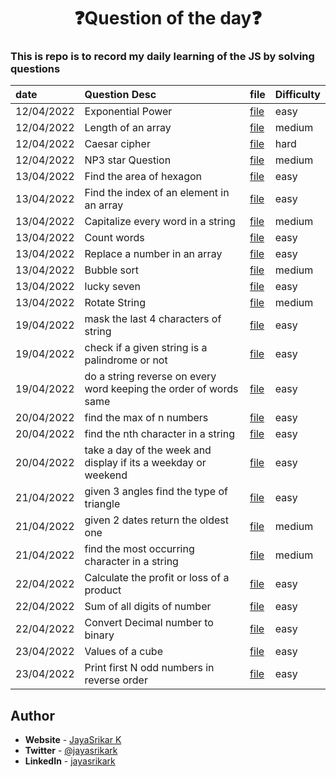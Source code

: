 <div align="center">
    <h1>❓Question of the day❓</h1>
</div>

### This is repo is to record my daily learning of the JS by solving questions

| date       | Question Desc                                                     | file                  | Difficulty |
| :--------- | :---------------------------------------------------------------- | --------------------- | ---------- |
| 12/04/2022 | Exponential Power                                                 | [file](question1.js)  | easy       |
| 12/04/2022 | Length of an array                                                | [file](question2.js)  | medium     |
| 12/04/2022 | Caesar cipher                                                     | [file](question3.js)  | hard       |
| 12/04/2022 | NP3 star Question                                                 | [file](question4.js)  | medium     |
| 13/04/2022 | Find the area of hexagon                                          | [file](question5.js)  | easy       |
| 13/04/2022 | Find the index of an element in an array                          | [file](question6.js)  | easy       |
| 13/04/2022 | Capitalize every word in a string                                 | [file](question7.js)  | medium     |
| 13/04/2022 | Count words                                                       | [file](question8.js)  | easy       |
| 13/04/2022 | Replace a number in an array                                      | [file](question9.js)  | easy       |
| 13/04/2022 | Bubble sort                                                       | [file](question10.js) | medium     |
| 13/04/2022 | lucky seven                                                       | [file](question11.js) | easy       |
| 13/04/2022 | Rotate String                                                     | [file](question12.js) | medium     |
| 19/04/2022 | mask the last 4 characters of string                              | [file](question13.js) | easy       |
| 19/04/2022 | check if a given string is a palindrome or not                    | [file](question14.js) | easy       |
| 19/04/2022 | do a string reverse on every word keeping the order of words same | [file](question15.js) | easy       |
| 20/04/2022 | find the max of n numbers                                         | [file](question16.js) | easy       |
| 20/04/2022 | find the nth character in a string                                | [file](question17.js) | easy       |
| 20/04/2022 | take a day of the week and display if its a weekday or weekend    | [file](question18.js) | easy       |
| 21/04/2022 | given 3 angles find the type of triangle                          | [file](question19.js) | easy       |
| 21/04/2022 | given 2 dates return the oldest one                               | [file](question20.js) | medium     |
| 21/04/2022 | find the most occurring character in a string                     | [file](question21.js) | medium     |
| 22/04/2022 | Calculate the profit or loss of a product                         | [file](question22.js) | easy       |
| 22/04/2022 | Sum of all digits of number                                       | [file](question23.js) | easy       |
| 22/04/2022 | Convert Decimal number to binary                                  | [file](question24.js) | easy       |
| 23/04/2022 | Values of a cube                                                  | [file](question25.js) | easy       |
| 23/04/2022 | Print first N odd numbers in reverse order                        | [file](question26.js) | easy       |

## **Author**

- **Website** - [JayaSrikar K](https://jayasrikark.netlify.app/)
- **Twitter** - [@jayasrikark](https://twitter.com/jayasrikark)
- **LinkedIn** - [jayasrikark](https://www.linkedin.com/in/jayasrikark/)
